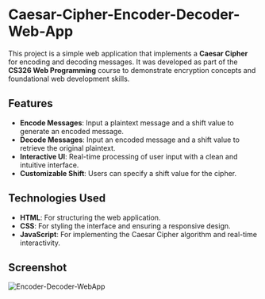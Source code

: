# Caesar-Cipher-Encoder-Decoder-Web-App

This project is a simple web application that implements a **Caesar Cipher** for encoding and decoding messages. It was developed as part of the **CS326 Web Programming** course to demonstrate encryption concepts and foundational web development skills.

## Features

- **Encode Messages**: Input a plaintext message and a shift value to generate an encoded message.
- **Decode Messages**: Input an encoded message and a shift value to retrieve the original plaintext.
- **Interactive UI**: Real-time processing of user input with a clean and intuitive interface.
- **Customizable Shift**: Users can specify a shift value for the cipher.

## Technologies Used

- **HTML**: For structuring the web application.
- **CSS**: For styling the interface and ensuring a responsive design.
- **JavaScript**: For implementing the Caesar Cipher algorithm and real-time interactivity.

## Screenshot
![Encoder-Decoder-WebApp](https://github.com/user-attachments/assets/4468a44e-86ce-47d9-957d-0c4fc0dce5da)

